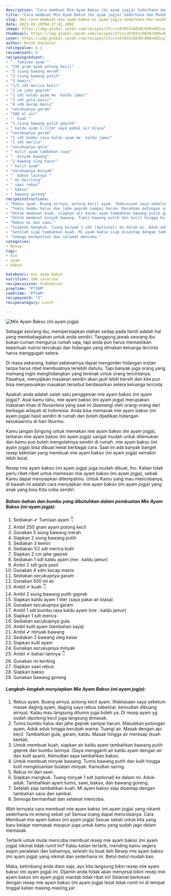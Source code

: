 ```yaml
---
description: "Cara membuat Mie Ayam Bakso (mi ayam jogja) Sederhana dan Mudah Dibuat"
title: "Cara membuat Mie Ayam Bakso (mi ayam jogja) Sederhana dan Mudah Dibuat"
slug: 301-cara-membuat-mie-ayam-bakso-mi-ayam-jogja-sederhana-dan-mudah-dibuat
date: 2021-02-19T04:17:41.389Z
image: https://img-global.cpcdn.com/recipes/1fcccc67033cb830/680x482cq70/mie-ayam-bakso-mi-ayam-jogja-foto-resep-utama.jpg
thumbnail: https://img-global.cpcdn.com/recipes/1fcccc67033cb830/680x482cq70/mie-ayam-bakso-mi-ayam-jogja-foto-resep-utama.jpg
cover: https://img-global.cpcdn.com/recipes/1fcccc67033cb830/680x482cq70/mie-ayam-bakso-mi-ayam-jogja-foto-resep-utama.jpg
author: Derek Gonzalez
ratingvalue: 4.1
reviewcount: 8
recipeingredient:
- "  Tumisan ayam "
- "250 gram ayam potong kecil"
- "5 siung bawang merah"
- "2 siung bawang putih"
- "3 kemiri"
- "1/2 sdt merica butir"
- "2 cm jahe geprek"
- "1 sdt kaldu ayam me  kaldu jamur"
- "2 sdt gula pasir"
- "4 sdm kecap manis"
- "secukupnya garam"
- "500 ml air"
- "  kuah "
- "2 siung bawang putih geprek"
- " kaldu ayam 1 liter saya pakai air biasa"
- "secukupnya garam"
- "1 sdt bumbu rasa kaldu ayam me  kaldu jamur"
- "1 sdt merica"
- "secukupnya gula"
- " kulit ayam tambahan saya"
- "  minyak bawang"
- "2 bawang uleg kasar"
- " kulit ayam"
- "secukupnya minyak"
- "  bahan lainnya "
- " mi keriting"
- " sawi rebus"
- " bakso"
- " bawang goreng"
recipeinstructions:
- "Rebus ayam. Buang airnya, potong kecil ayam. (Kebiasaan saya sebelum masak daging ayam, daging saya rebus sebentar, kemudian dibuang airnya). Kalau mau langsung ditumis juga boleh ya. Di resep ayam yg sudah dipotong kecil juga langsung dimasak."
- "Tumis bumbu halus dan jahe geprek sampai harum. Masukkan potongan ayam, Aduk aduk hingga berubah warna. Tuangi air. Masak dengan api kecil. Tambahkan gula, garam, kaldu. Masak hingga air meresap (kuah kental)."
- "Untuk membuat kuah, siapkan air kaldu ayam tambahkan bawang putih geprek dan bumbu lainnya. (Saya mengganti air kaldu ayam dengan air dan kulit ayam). Kemudian saya tambahkan bakso."
- "Untuk membuat minyak bawang. Tumis bawang putih dan kulit hingga kulit mengeluarkan bulatan minyak. Kamudian saring."
- "Rebus mi dan sawi."
- "Siapkan mangkuk. Tuang minyak 1 sdt (optional) ke dalam mi. Aduk-aduk. Tambahkan ayam tumis, sawi, bakso, dan bawang goreng."
- "Setelah siap tambahkan kuah. Mi ayam bakso siap disantap dengan tambahan saos dan sambal."
- "Semoga bermanfaat dan selamat mencoba."
categories:
- Resep
tags:
- mie
- ayam
- bakso

katakunci: mie ayam bakso 
nutrition: 188 calories
recipecuisine: Indonesian
preptime: "PT30M"
cooktime: "PT54M"
recipeyield: "3"
recipecategory: Lunch

---
```



![Mie Ayam Bakso (mi ayam jogja)](https://img-global.cpcdn.com/recipes/1fcccc67033cb830/680x482cq70/mie-ayam-bakso-mi-ayam-jogja-foto-resep-utama.jpg)

Sebagai seorang ibu, mempersiapkan olahan sedap pada famili adalah hal yang membahagiakan untuk anda sendiri. Tanggung jawab seorang ibu bukan cuman mengurus rumah saja, tapi anda pun harus memastikan keperluan nutrisi tercukupi dan hidangan yang dimakan keluarga tercinta harus menggugah selera.

Di masa  sekarang, kalian sebenarnya dapat mengorder hidangan instan tanpa harus ribet membuatnya terlebih dahulu. Tapi banyak juga orang yang memang ingin menghidangkan yang terenak untuk orang tercintanya. Pasalnya, menyajikan masakan sendiri akan jauh lebih bersih dan kita pun bisa menyesuaikan masakan tersebut berdasarkan selera keluarga tercinta. 



Apakah anda adalah salah satu penggemar mie ayam bakso (mi ayam jogja)?. Asal kamu tahu, mie ayam bakso (mi ayam jogja) merupakan makanan khas di Nusantara yang saat ini disenangi oleh orang-orang dari berbagai wilayah di Indonesia. Anda bisa memasak mie ayam bakso (mi ayam jogja) hasil sendiri di rumah dan boleh dijadikan hidangan kesukaanmu di hari liburmu.

Kamu jangan bingung untuk memakan mie ayam bakso (mi ayam jogja), lantaran mie ayam bakso (mi ayam jogja) sangat mudah untuk ditemukan dan kamu pun boleh mengolahnya sendiri di rumah. mie ayam bakso (mi ayam jogja) bisa dibuat lewat berbagai cara. Saat ini ada banyak banget resep kekinian yang membuat mie ayam bakso (mi ayam jogja) semakin lebih lezat.

Resep mie ayam bakso (mi ayam jogja) juga mudah dibuat, lho. Kalian tidak perlu ribet-ribet untuk memesan mie ayam bakso (mi ayam jogja), sebab Kamu dapat menyiapkan ditempatmu. Untuk Kamu yang mau mencobanya, di bawah ini adalah cara menyajikan mie ayam bakso (mi ayam jogja) yang enak yang bisa Kita coba sendiri.

<!--inarticleads1-->

##### Bahan-bahan dan bumbu yang dibutuhkan dalam pembuatan Mie Ayam Bakso (mi ayam jogja):

1. Sediakan  ✔ Tumisan ayam 👇
1. Ambil 250 gram ayam potong kecil
1. Gunakan 5 siung bawang merah
1. Siapkan 2 siung bawang putih
1. Sediakan 3 kemiri
1. Sediakan 1/2 sdt merica butir
1. Siapkan 2 cm jahe geprek
1. Sediakan 1 sdt kaldu ayam (me : kaldu jamur)
1. Ambil 2 sdt gula pasir
1. Gunakan 4 sdm kecap manis
1. Sediakan secukupnya garam
1. Gunakan 500 ml air
1. Ambil  ✔ kuah 👇
1. Ambil 2 siung bawang putih geprek
1. Siapkan  kaldu ayam 1 liter (saya pakai air biasa)
1. Gunakan secukupnya garam
1. Ambil 1 sdt bumbu rasa kaldu ayam (me : kaldu jamur)
1. Siapkan 1 sdt merica
1. Sediakan secukupnya gula
1. Ambil  kulit ayam (tambahan saya)
1. Ambil  ✔ minyak bawang
1. Sediakan 2 bawang uleg kasar
1. Siapkan  kulit ayam
1. Gunakan secukupnya minyak
1. Ambil  ✔ bahan lainnya 👇
1. Gunakan  mi keriting
1. Siapkan  sawi rebus
1. Siapkan  bakso
1. Gunakan  bawang goreng




<!--inarticleads2-->

##### Langkah-langkah menyiapkan Mie Ayam Bakso (mi ayam jogja):

1. Rebus ayam. Buang airnya, potong kecil ayam. (Kebiasaan saya sebelum masak daging ayam, daging saya rebus sebentar, kemudian dibuang airnya). Kalau mau langsung ditumis juga boleh ya. Di resep ayam yg sudah dipotong kecil juga langsung dimasak.
1. Tumis bumbu halus dan jahe geprek sampai harum. Masukkan potongan ayam, Aduk aduk hingga berubah warna. Tuangi air. Masak dengan api kecil. Tambahkan gula, garam, kaldu. Masak hingga air meresap (kuah kental).
1. Untuk membuat kuah, siapkan air kaldu ayam tambahkan bawang putih geprek dan bumbu lainnya. (Saya mengganti air kaldu ayam dengan air dan kulit ayam). Kemudian saya tambahkan bakso.
1. Untuk membuat minyak bawang. Tumis bawang putih dan kulit hingga kulit mengeluarkan bulatan minyak. Kamudian saring.
1. Rebus mi dan sawi.
1. Siapkan mangkuk. Tuang minyak 1 sdt (optional) ke dalam mi. Aduk-aduk. Tambahkan ayam tumis, sawi, bakso, dan bawang goreng.
1. Setelah siap tambahkan kuah. Mi ayam bakso siap disantap dengan tambahan saos dan sambal.
1. Semoga bermanfaat dan selamat mencoba.




Wah ternyata cara membuat mie ayam bakso (mi ayam jogja) yang nikamt sederhana ini enteng sekali ya! Semua orang dapat mencobanya. Cara Membuat mie ayam bakso (mi ayam jogja) Sesuai sekali untuk kita yang baru belajar memasak maupun juga untuk kamu yang sudah jago dalam memasak.

Tertarik untuk mulai mencoba membuat resep mie ayam bakso (mi ayam jogja) nikmat tidak rumit ini? Kalau kalian tertarik, mending kamu segera siapin peralatan dan bahannya, setelah itu buat deh Resep mie ayam bakso (mi ayam jogja) yang nikmat dan sederhana ini. Betul-betul mudah kan. 

Maka, ketimbang anda diam saja, ayo kita langsung bikin resep mie ayam bakso (mi ayam jogja) ini. Dijamin anda tiidak akan menyesal bikin resep mie ayam bakso (mi ayam jogja) mantab tidak ribet ini! Selamat berkreasi dengan resep mie ayam bakso (mi ayam jogja) lezat tidak rumit ini di tempat tinggal kalian masing-masing,ya!.


